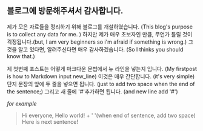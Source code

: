 블로그에 방문해주셔서 감사합니다.
---------  

제가 모은 자료들을 정리하기 위해 블로그를 개설하였습니다. (This blog's purpose is to collect any data for me.  )
하지만 제가 매우 초보자인 만큼, 무언가 틀릴 것이 걱정됩니다.(but, I am very beginners so i'm afraid if something is wrong.)
그것을 알고 있다면, 알려주신다면 매우 감사하겠습니다. (So I thinks you should know that.)

제 첫번째 포스트는 어떻게 마크다운 문법에서 뉴 라인을 넣는지 입니다. (My firstpost is how to Markdown input new_line)
이것은 매우 간단합니다. (it's very simple)
단지 문장의 앞에 두 줄을 넣으면 됩니다. (just to add two space when the end of the sentence;)
그리고 새 줄에 '#'추가하면 됩니다. (and new line add '#')

 *for example*
 >Hi everyone, Hello world! + '  '(when end of sentence, add two space)  
 >Here is next sentence!
 
